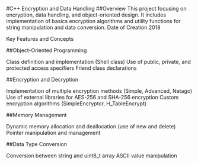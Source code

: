 #C++ Encryption and Data Handling
##Overview
This project focusing on encryption, data handling, and object-oriented design. It includes implementation of basics encryption algorithms and utility functions for string manipulation and data conversion.
Date of Creation 2018

Key Features and Concepts

##Object-Oriented Programming

Class definition and implementation (Shell class)
Use of public, private, and protected access specifiers
Friend class declarations


##Encryption and Decryption

Implementation of multiple encryption methods (Simple, Advanced, Natago)
Use of external libraries for AES-256 and SHA-256 encryption
Custom encryption algorithms (SimpleEncryptor, H_TableEncrypt)


##Memory Management

Dynamic memory allocation and deallocation (use of new and delete)
Pointer manipulation and management


##Data Type Conversion

Conversion between string and uint8_t array
ASCII value manipulation